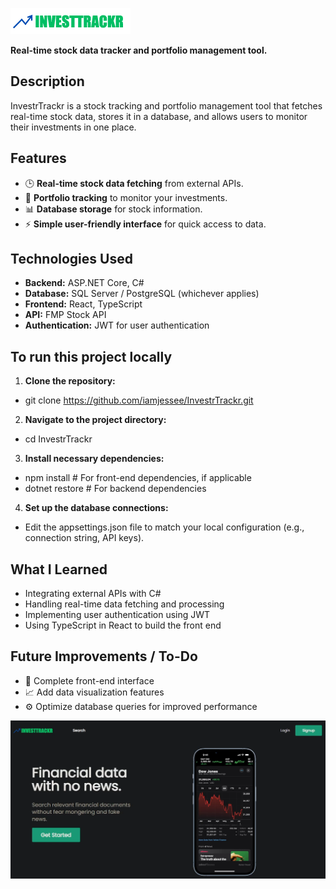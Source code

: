 ![InvestTrackr Logo](https://github.com/iamjessee/InvestTrackr/blob/master/logo.png)

**Real-time stock data tracker and portfolio management tool.**

## Description

InvestrTrackr is a stock tracking and portfolio management tool that fetches real-time stock data, stores it in a database, and allows users to monitor their investments in one place.

## Features

- 🕒 **Real-time stock data fetching** from external APIs.
- 💼 **Portfolio tracking** to monitor your investments.
- 📊 **Database storage** for stock information.
- ⚡ **Simple user-friendly interface** for quick access to data.

## Technologies Used

- **Backend:** ASP.NET Core, C#
- **Database:** SQL Server / PostgreSQL (whichever applies)
- **Frontend:** React, TypeScript
- **API:** FMP Stock API
- **Authentication:** JWT for user authentication

## To run this project locally

1. **Clone the repository:**
  - git clone https://github.com/iamjessee/InvestrTrackr.git

2. **Navigate to the project directory:**
  - cd InvestrTrackr

3. **Install necessary dependencies:**
  - npm install   # For front-end dependencies, if applicable
  - dotnet restore  # For backend dependencies

4. **Set up the database connections:**
-  Edit the appsettings.json file to match your local configuration (e.g., connection string, API keys).

## What I Learned

- Integrating external APIs with C#
- Handling real-time data fetching and processing
- Implementing user authentication using JWT
- Using TypeScript in React to build the front end

## Future Improvements / To-Do
- 🔧 Complete front-end interface
- 📈 Add data visualization features
- ⚙️ Optimize database queries for improved performance

![InvestTrackr Logo](https://github.com/iamjessee/InvestTrackr/blob/master/HomePage.png)
